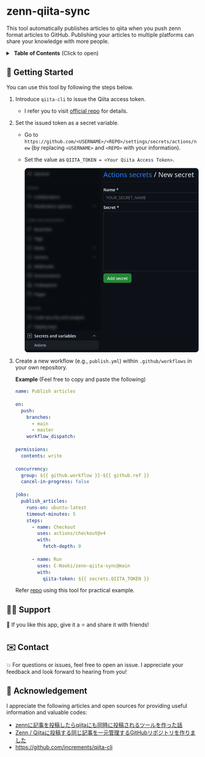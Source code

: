# zenn-qiita-sync
This tool automatically publishes articles to qiita when you push zenn format articles to GitHub. Publishing your articles to multiple platforms can share your knowledge with more people.

<details>
    <summary>&thinsp;&thinsp;<b>Table of Contents</b> (Click to open)</summary>

- [🚀 Getting Started](#-getting-started)
- [🙋‍♂️ Support](#️-support)
- [✉️ Contact](#️-contact)
- [🙏 Acknowledgement](#-acknowledgement)
</details>

## 🚀 Getting Started
You can use this tool by following the steps below.
1. Introduce `qiita-cli` to issue the Qiita access token.
    - I refer you to visit [official repo](https://github.com/increments/qiita-cli/tree/v1) for details.

2. Set the issued token as a secret variable.
   - Go to `https://github.com/<USERNAME>/<REPO>/settings/secrets/actions/new` (by replacing `<USERNAME>` and `<REPO>` with your information).
   - Set the value as `QIITA_TOKEN = <Your Qiita Access Token>`.

        <p align="center">
        <img src="./assets/secrets.png" align=center />
        </p>

3. Create a new workflow (e.g., `publish.yml`) within `.github/workflows` in your own repository.

    <b>Example</b> (Feel free to copy and paste the following)

    ```yml
    name: Publish articles

    on:
      push:
        branches:
          - main
          - master
        workflow_dispatch:

    permissions:
      contents: write

    concurrency:
      group: ${{ github.workflow }}-${{ github.ref }}
      cancel-in-progress: false

    jobs:
      publish_articles:
        runs-on: ubuntu-latest
        timeout-minutes: 5
        steps:
          - name: Checkout
            uses: actions/checkout@v4
            with:
              fetch-depth: 0

          - name: Run
            uses: C-Naoki/zenn-qiita-sync@main
            with:
              qiita-token: ${{ secrets.QIITA_TOKEN }}
    ```
    Refer [repo](https://github.com/C-Naoki/zenn-archive/tree/feat/naoki/github-actions) using this tool for practical example.

## 🙋‍♂️ Support
💙 If you like this app, give it a ⭐ and share it with friends!

## ✉️ Contact
💥 For questions or issues, feel free to open an issue. I appreciate your feedback and look forward to hearing from you!

## 🙏 Acknowledgement
I appreciate the following articles and open sources for providing useful information and valuable codes:

- [zennに記事を投稿したらqiitaにも同時に投稿されるツールを作った話](https://qiita.com/shunk_jr/items/7d1029cae8f83ee8fd84)
- [Zenn / Qiitaに投稿する同じ記事を一元管理するGitHubリポジトリを作りました](https://zenn.dev/ot07/articles/zenn-qiita-article-centralized)
- https://github.com/increments/qiita-cli
